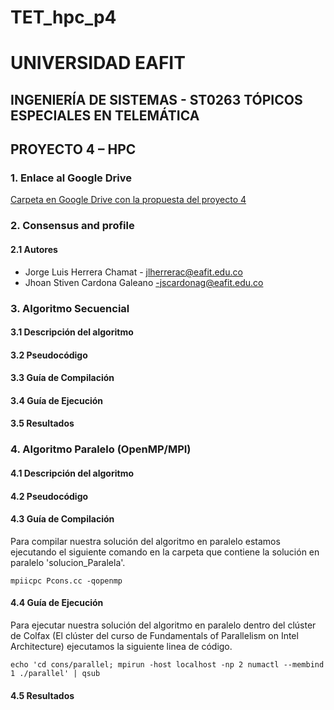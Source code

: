 # TET_hpc_p4

# UNIVERSIDAD EAFIT

## INGENIERÍA DE SISTEMAS - ST0263 TÓPICOS ESPECIALES EN TELEMÁTICA

## PROYECTO 4 – HPC

### 1. Enlace al Google Drive

[Carpeta en Google Drive con la propuesta del proyecto 4](https://drive.google.com/drive/folders/1fPnGNXCHQuAwJbQuef1IljKWcZdHSfWS?usp=sharing)


### 2. Consensus and profile
#### 2.1 Autores
- Jorge Luis Herrera Chamat - jlherrerac@eafit.edu.co 
- Jhoan Stiven Cardona Galeano -jscardonag@eafit.edu.co

### 3. Algoritmo Secuencial
#### 3.1 Descripción del algoritmo
#### 3.2 Pseudocódigo
#### 3.3 Guía de Compilación
#### 3.4 Guía de Ejecución
#### 3.5 Resultados

### 4. Algoritmo Paralelo (OpenMP/MPI)
#### 4.1 Descripción del algoritmo
#### 4.2 Pseudocódigo
#### 4.3 Guía de Compilación
Para compilar nuestra solución del algoritmo en paralelo estamos ejecutando el siguiente comando en la carpeta que contiene la solución en paralelo 'solucion_Paralela'.
```
mpiicpc Pcons.cc -qopenmp
```
#### 4.4 Guía de Ejecución
Para ejecutar nuestra solución del algoritmo en paralelo dentro del clúster de Colfax (El clúster del curso de Fundamentals of Parallelism on Intel Architecture) ejecutamos la siguiente linea de código.
```
echo 'cd cons/parallel; mpirun -host localhost -np 2 numactl --membind 1 ./parallel' | qsub
```
#### 4.5 Resultados
